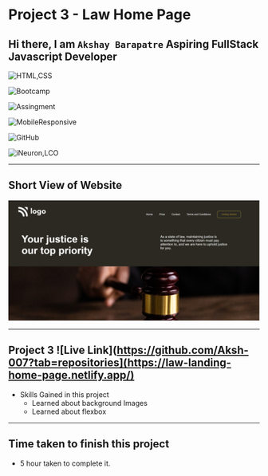 # Project 3 - Law Home Page

## Hi there, I am `Akshay Barapatre` Aspiring FullStack Javascript Developer   

![HTML,CSS](https://img.shields.io/badge/HTML-CSS-green)

![Bootcamp](https://img.shields.io/badge/Bootcampt-.-success)

![Assingment](https://img.shields.io/badge/Assingment-.-blueviolet)

![MobileResponsive](https://img.shields.io/badge/Mobile-Responsive-critical)

![GitHub](https://img.shields.io/badge/GIT-HUB-sucess)

![iNeuron,LCO](https://img.shields.io/badge/iNeuron-LCO-red)


---

## Short View of Website
![Desktop](./screenshot/03Project.png)

---

 
## Project 3 ![Live Link](https://github.com/Aksh-007?tab=repositories](https://law-landing-home-page.netlify.app/)

-   Skills Gained in this project
    -  Learned about background Images
    -  Learned about flexbox

---

## Time taken to finish this project

-   5 hour taken to complete it.



